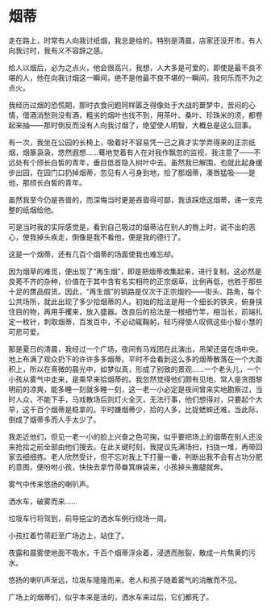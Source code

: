    

# 烟蒂

走在路上，时常有人向我讨纸烟，我总是给的。特别是清晨，店家还没开市，有人向我讨时，我有义不容辞之感。

给人以烟后，必为之点火，他会很高兴，我想，人大多是可爱的，即使是最不良不堪的人，他在向我讨烟这一瞬间，绝不是他最不良不堪的一瞬间，我何乐而不为之点火。

我经历过烟的恐慌期，那时衣食问题同样匮乏得像处于大战的噩梦中，苦闷的心情，借酒消愁则没有酒，粗劣的烟叶也找不到，用茶叶、桑叶、珍珠米的须，都卷起来抽——那时倒反而没有人向我讨烟了，绝望使人明智，大概总是这么回事。

有一次，我坐在公园的长椅上，吸着好不容易凭一己之真才实学弄得来的正宗纸烟，烟篆袅袅，悠然遐想……蓦地觉着有人在对我作飘忽的监视，我注意了——不远处有个颀长白皙的青年，垂目低首隐入树叶中去。虽然我已解围，也就此起身缓步出园，在园门口扔掉烟蒂，忽见有人弓身到地，拾了那烟蒂，凑唇猛吸——是他，那颀长白皙的青年。

虽然我至今仍是吝啬的，而深悔当时更是吝啬得可鄙，我该踩熄这烟蒂，递一支完整的纸烟给他。

可是当时我的实际感觉是，看到自己吸过的烟蒂沾在别人的唇上时，说不出的恶心，使我掉头疾走，倒像是我不看他，便是我的德行了。

这是一个烟蒂，还有几百个烟蒂的场面使我也难忘却。

因为烟草的难觅，便出现了“再生烟”，即是把烟蒂收集起来，进行复制，这必然是良莠不齐的杂种，价值在于其中含有名实相符的正宗烟草，比例再低，也胜于那些十足的赝品假货。因此，“再生烟”的销路是仅次于正宗烟的——街头、路角，每个公共场所，就此出现了多少拾烟蒂的人。初始的拾法是用一个细长的铁夹，俯身挟住目的物，再用手攫来，放入盛器。改良后的拾法是一根细竹竿，相当长，前端扎定一枚针，刺取烟蒂，百发百中，不必动辄鞠躬，轻巧得使人叹佩这些小智小慧的可悲可爱。

那是夏日的清晨，我经过一个广场，夜间有马戏团在此演出，吊架还竖在场中央。地上布满了观众扔下的许许多多烟蒂。平时不会看到这么多的烟蒂散落在一个大面积上，所以在熹微的晨光中，如梦似真，形成了别致的景观……一个老头儿，一个小孩从雾气中走来，是乘早来拾烟蒂的。我忽然觉得他们颇有见地，常人是贪图黎明前的凉爽，能多睡一刻就多睡一刻，这一老一小必定是夜间曾来实地勘察过，当时人众，不能下手，马戏散场后则灯火全灭，无法行事，他们想得对，只要起个大早，这千百个烟蒂是稳拿的。平时嫌烟蒂少，拾的人多，比捉蟋蟀还难，当此际，倒成了烟蒂多而人手太少了。

我走近他们，但见一老一小的脸上兴奋之色可掬，似乎要把场上的烟蒂在别人还没来抢拾之前全部由他们搜去。在此关键时刻，我提议先满场扫，扫拢一堆，再带回家去细细拣。老人欣然受计，但不忘对我上下打量一番，判断出我不会有占功分肥的意图，便吩咐小孩，快快去拿竹帚畚箕麻袋来，小孩掉头撒腿就奔。

雾气中传来悠扬的喇叭声。

洒水车，破雾而来……

垃圾车行将驾到，前导挹尘的洒水车例行绕场一周。

小孩扛着竹帚赶至广场边上，站住了。

夜露和晨雾使地面不吸水，千百个烟蒂浮氽着，浸透而胀裂，散成一片焦黄的污水。

悠扬的喇叭声渐远，垃圾车隆隆而来。老人和孩子随着雾气的消散而不见。

广场上的烟蒂们，似乎本来是活的，洒水车来过后，它们都死了。